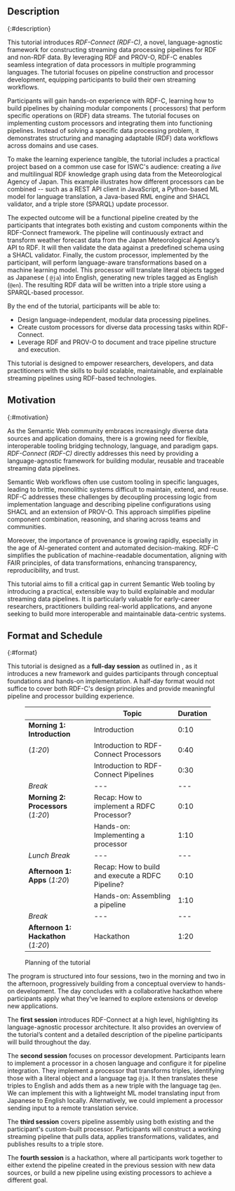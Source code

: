 ## Description

{:#description}

This tutorial introduces _RDF-Connect (RDF-C)_, a novel, language-agnostic framework for constructing streaming data
processing pipelines for RDF and non-RDF data. By leveraging RDF and PROV-O, RDF-C enables seamless integration of data
processors in multiple programming languages. The tutorial focuses on pipeline construction and processor development,
equipping participants to build their own streaming workflows.

Participants will gain hands-on experience with RDF-C, learning how to build pipelines by chaining modular components (
processors) that perform specific operations on (RDF) data streams. The tutorial focuses on implementing custom
processors and integrating them into functioning pipelines. Instead of solving a specific data processing problem, it
demonstrates structuring and managing adaptable (RDF) data workflows across domains and use cases.

To make the learning experience tangible, the tutorial includes a practical project based on a common use case for
ISWC's audience:
creating a _live_ and multilingual RDF knowledge graph using data from the Meteorological Agency of Japan. This example
illustrates how different processors can be combined -- such as a REST API client in JavaScript, a Python-based ML model
for language translation, a Java-based RML engine and SHACL validator, and a triple store (SPARQL) update processor.

The expected outcome will be a functional pipeline created by the participants that integrates both existing and custom
components within the RDF-Connect framework. The pipeline will continuously extract and transform weather forecast data
from the Japan Meteorological Agency’s API to RDF. It will then validate the data against a predefined schema using a
SHACL validator. Finally, the custom processor, implemented by the participant, will perform language-aware
transformations based on a machine learning model. This processor will translate literal objects tagged as Japanese (
`@ja`) into English, generating new triples tagged as English (`@en`). The resulting RDF data will be written into a
triple store using a SPARQL-based processor.

By the end of the tutorial, participants will be able to:

- Design language-independent, modular data processing pipelines.
- Create custom processors for diverse data processing tasks within RDF-Connect.
- Leverage RDF and PROV-O to document and trace pipeline structure and execution.

This tutorial is designed to empower researchers, developers, and data practitioners with the skills to build scalable,
maintainable, and explainable streaming pipelines using RDF-based technologies.

## Motivation

{:#motivation}

As the Semantic Web community embraces increasingly diverse data sources and application domains, there is a growing
need for flexible, interoperable tooling bridging technology, language, and paradigm gaps. _RDF-Connect (RDF-C)_
directly addresses this need by providing a language-agnostic framework for building modular, reusable and traceable
streaming data pipelines.

Semantic Web workflows often use custom tooling in specific languages, leading to brittle, monolithic systems difficult
to maintain, extend, and reuse. RDF-C addresses these challenges by decoupling processing logic from implementation
language and describing pipeline configurations using SHACL and an extension of PROV-O. This approach simplifies
pipeline component combination, reasoning, and sharing across teams and communities.

Moreover, the importance of provenance is growing rapidly, especially in the age of AI-generated content and automated
decision-making. RDF-C simplifies the publication of machine-readable documentation, aligning with FAIR principles, of
data transformations, enhancing transparency, reproducibility, and trust.

This tutorial aims to fill a critical gap in current Semantic Web tooling by introducing a practical, extensible way to
build
explainable and modular streaming data pipelines. It is particularly valuable for early-career researchers,
practitioners building real-world applications, and anyone seeking to build more interoperable and maintainable
data-centric systems.

## Format and Schedule

{:#format}

This tutorial is designed as a **full-day session** as outlined in [](#planning), as it introduces a new framework
and guides participants through conceptual foundations and hands-on implementation.
A half-day format would not suffice to cover both RDF-C's design principles and provide meaningful pipeline and
processor building experience.


<figure id="planning" markdown="1" class="table">

|                                     | Topic                                            | Duration |
|-------------------------------------|--------------------------------------------------|----------|
| **Morning 1: Introduction**         | Introduction                                     | 0:10     |
| (_1:20_)                            | Introduction to RDF-Connect Processors           | 0:40     |
|                                     | Introduction to RDF-Connect Pipelines            | 0:30     |
| *Break*                             | ---                                              | ---      |
| **Morning 2: Processors** (_1:20_)  | Recap: How to implement a RDFC Processor?        | 0:10     |
|                                     | Hands-on: Implementing a processor               | 1:10     |
| *Lunch Break*                       | ---                                              | ---      |
| **Afternoon 1: Apps** (_1:20_)      | Recap: How to build and execute a RDFC Pipeline? | 0:10     |
|                                     | Hands-on: Assembling a pipeline                  | 1:10     |
| *Break*                             | ---                                              | ---      |
| **Afternoon 1: Hackathon** (_1:20_) | Hackathon                                        | 1:20     |

<figcaption markdown="block">
Planning of the tutorial
</figcaption>
</figure>


The program is structured into four sessions, two in the morning and two in the afternoon, progressively building from a
conceptual overview to hands-on development.
The day concludes with a collaborative hackathon where participants apply what they’ve learned to explore extensions or
develop new applications.

The **first session** introduces RDF-Connect at a high level, highlighting its language-agnostic processor architecture.
It also provides an overview of the tutorial’s content and a detailed description of the pipeline participants will
build throughout the day.

The **second session** focuses on processor development. Participants learn to implement a processor in a chosen
language and configure it for pipeline integration.
They implement a processor that transforms triples, identifying those with a literal object and a language tag `@ja`.
It then translates these triples to English and adds them as a new triple with the language tag `@en`.
We can implement this with a lightweight ML model translating input from Japanese to English locally.
Alternatively, we could implement a processor sending input to a remote translation service.

The **third session** covers pipeline assembly using both existing and the participant's custom-built processor.
Participants will construct a working streaming pipeline that pulls data, applies transformations, validates,
and publishes results to a triple store.

The **fourth session** is a hackathon, where all participants work together to either extend the pipeline created in the
previous session with new data sources, or build a new pipeline using existing processors to achieve a different goal.
